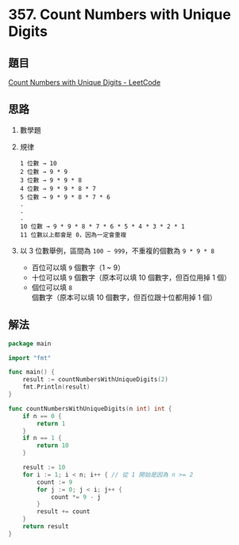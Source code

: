 # 357. Count Numbers with Unique Digits

## 題目

[Count Numbers with Unique Digits - LeetCode](https://leetcode.com/problems/count-numbers-with-unique-digits/)

## 思路

1. 數學題
2. 規律

   ```
   1 位數 → 10
   2 位數 → 9 * 9
   3 位數 → 9 * 9 * 8
   4 位數 → 9 * 9 * 8 * 7
   5 位數 → 9 * 9 * 8 * 7 * 6
   .
   .
   .
   10 位數 → 9 * 9 * 8 * 7 * 6 * 5 * 4 * 3 * 2 * 1
   11 位數以上都會是 0，因為一定會重複
   ```

3. 以 3 位數舉例，區間為 `100 ~ 999`，不重複的個數為 `9 * 9 * 8`
   - 百位可以填 `9` 個數字（1 ~ 9）
   - 十位可以填 `9` 個數字（原本可以填 10 個數字，但百位用掉 1 個）
   - 個位可以填 `8` 個數字（原本可以填 10 個數字，但百位跟十位都用掉 1 個）

## 解法

```go
package main

import "fmt"

func main() {
	result := countNumbersWithUniqueDigits(2)
	fmt.Println(result)
}

func countNumbersWithUniqueDigits(n int) int {
	if n == 0 {
		return 1
	}
	if n == 1 {
		return 10
	}

	result := 10
	for i := 1; i < n; i++ { // 從 1 開始是因為 n >= 2
		count := 9
		for j := 0; j < i; j++ {
			count *= 9 - j
		}
		result += count
	}
	return result
}
```

